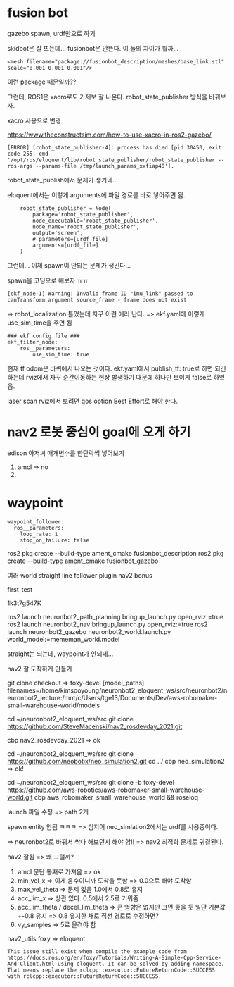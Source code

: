 # fusion bot

gazebo spawn, urdf만으로 하기

skidbot은 잘 뜨는데... fusionbot은 안뜬다.
이 둘의 차이가 뭘까...
        
```
<mesh filename="package://fusionbot_description/meshes/base_link.stl" scale="0.001 0.001 0.001"/>
```

이런 package 때문일까??


그런데, ROS1은 xacro로도 가제보 잘 나온다.
robot_state_publisher 방식을 바꿔보자.

xacro 사용으로 변경

https://www.theconstructsim.com/how-to-use-xacro-in-ros2-gazebo/

```
[ERROR] [robot_state_publisher-4]: process has died [pid 30450, exit code 255, cmd '/opt/ros/eloquent/lib/robot_state_publisher/robot_state_publisher --ros-args --params-file /tmp/launch_params_xxfiap40'].
```

robot_state_publish에서 문제가 생기네...

eloquent에서는 이렇게 arguments에 파일 경로를 바로 넣어주면 됨.

```
    robot_state_publisher = Node(
        package='robot_state_publisher',
        node_executable='robot_state_publisher',
        node_name='robot_state_publisher',
        output='screen',
        # parameters=[urdf_file]
        arguments=[urdf_file]
    )
```

그런데... 이제 spawn이 안되는 문제가 생긴다...

spawn을 코딩으로 해보자 ㅠㅠ




```
[ekf_node-1] Warning: Invalid frame ID "imu_link" passed to canTransform argument source_frame - frame does not exist
```

=> robot_localization 틀었는데 자꾸 이런 에러 난다.
=> ekf.yaml에 이렇게 use_sim_time을 주면 됨
```
### ekf config file ###
ekf_filter_node:
    ros__parameters:
        use_sim_time: true

```

현재 tf odom은 바퀴에서 나오는 것이다.
ekf.yaml에서 publish_tf: true로 하면 되긴 하는데 rviz에서 자꾸 순간이동하는 현상 발생하기 때문에 하나만 보이게 false로 하였음.

laser scan rviz에서 보려면 qos option Best Effort로 해야 한다.


# nav2 로봇 중심이 goal에 오게 하기

edison 아저씨 매개변수를 한단락씩 넣어보기

1. amcl => no
2. 

# waypoint 

```
waypoint_follower:
  ros__parameters:
    loop_rate: 1
    stop_on_failure: false
```

ros2 pkg create --build-type ament_cmake fusionbot_description
ros2 pkg create --build-type ament_cmake fusionbot_gazebo

여러 world
straight line follower plugin
nav2 bonus


first_test

1k3t7g547K

 ros2 launch neuronbot2_path_planning bringup_launch.py open_rviz:=true
ros2 launch neuronbot2_nav bringup_launch.py open_rviz:=true
ros2 launch neuronbot2_gazebo neuronbot2_world.launch.py world_model:=mememan_world.model

straight는 되는데, waypoint가 안되네...

nav2 잘 도착하게 만들기

git clone 
checkout => foxy-devel
[model_paths]
filenames=/home/kimsooyoung/neuronbot2_eloquent_ws/src/neuronbot2/neuronbot2_lecture:/mnt/c/Users/tge13/Documents/Dev/aws-robomaker-small-warehouse-world/models

cd ~/neuronbot2_eloquent_ws/src
git clone https://github.com/SteveMacenski/nav2_rosdevday_2021.git

 cbp nav2_rosdevday_2021 => ok

cd ~/neuronbot2_eloquent_ws/src
git clone https://github.com/neobotix/neo_simulation2.git
cd ../
cbp neo_simulation2 => ok!

cd ~/neuronbot2_eloquent_ws/src
git clone -b foxy-devel https://github.com/aws-robotics/aws-robomaker-small-warehouse-world.git
cbp aws_robomaker_small_warehouse_world && roseloq

launch 파일 수정 => path 2개

spawn entity 안됨 ㅋㅋㅋ
=> 심지어 neo_simlation2에서는 urdf를 사용중이다. 

=> neuronbot2로 바꿔서 싹다 해보던지 해야 함!!
=> nav2 최적화 문제로 귀결된다.

nav2 잘됨 => 왜 그럴까?

1. amcl 문단 통째로 가져옴 => ok
2. min_vel_x => 이게 음수이니까 도착을 못함 => 0.0으로 해야 도착함
3. max_vel_theta => 문제 없음 1.0에서 0.8로 유지
4. acc_lim_x => 상관 있다. 0.5에서 2.5로 키워줌
5. acc_lim_theta / decel_lim_theta => 큰 영향은 없지만 크면 좋을 듯 일단 기본값 +-0.8 유지
	=> 0.8 유지한 채로 직선 경로로 수정하면?
6. vy_samples => 5로 올려야 함


nav2_utils foxy => eloquent
```
This issue still exist when compile the example code from https://docs.ros.org/en/foxy/Tutorials/Writing-A-Simple-Cpp-Service-And-Client.html using eloquent. It can be solved by adding namespace. That means replace the rclcpp::executor::FutureReturnCode::SUCCESS with rclcpp::executor::FutureReturnCode::SUCCESS.
```